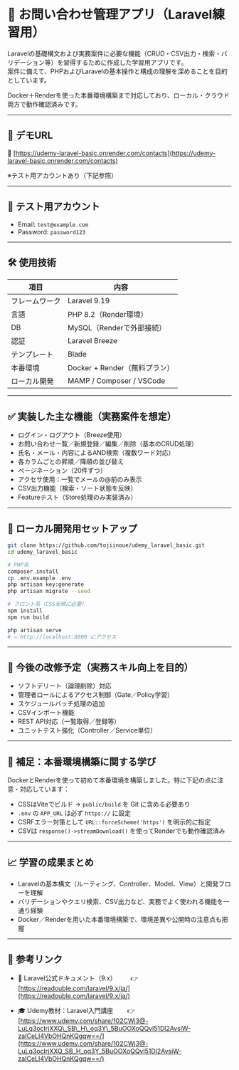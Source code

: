 # 📨 お問い合わせ管理アプリ（Laravel練習用）

Laravelの基礎構文および実務案件に必要な機能（CRUD・CSV出力・検索・バリデーション等）を習得するために作成した学習用アプリです。  
案件に備えて、PHPおよびLaravelの基本操作と構成の理解を深めることを目的としています。  

Docker＋Renderを使った本番環境構築まで対応しており、ローカル・クラウド両方で動作確認済みです。

---

## 📎 デモURL

🔗 [https://udemy-laravel-basic.onrender.com/contacts](https://udemy-laravel-basic.onrender.com/contacts)

※テスト用アカウントあり（下記参照）

---

## 🧪 テスト用アカウント

- Email: `test@example.com`  
- Password: `password123`

---

## 🛠 使用技術

| 項目         | 内容                             |
|--------------|----------------------------------|
| フレームワーク | Laravel 9.19                     |
| 言語         | PHP 8.2（Render環境）             |
| DB           | MySQL（Renderで外部接続）         |
| 認証         | Laravel Breeze                    |
| テンプレート | Blade                            |
| 本番環境     | Docker + Render（無料プラン）     |
| ローカル開発 | MAMP / Composer / VSCode         |

---

## ✅ 実装した主な機能（実務案件を想定）

- ログイン・ログアウト（Breeze使用）
- お問い合わせ一覧／新規登録／編集／削除（基本のCRUD処理）
- 氏名・メール・内容によるAND検索（複数ワード対応）
- 各カラムごとの昇順／降順の並び替え
- ページネーション（20件ずつ）
- アクセサ使用：一覧でメールの@前のみ表示
- CSV出力機能（検索・ソート状態を反映）
- Featureテスト（Store処理のみ実装済み）

---

## 🧱 ローカル開発用セットアップ

```bash
git clone https://github.com/tojiinoue/udemy_laravel_basic.git
cd udemy_laravel_basic

# PHP系
composer install
cp .env.example .env
php artisan key:generate
php artisan migrate --seed

# フロント系（CSS反映に必要）
npm install
npm run build

php artisan serve
# → http://localhost:8000 にアクセス
````

---

## 🔧 今後の改修予定（実務スキル向上を目的）

* ソフトデリート（論理削除）対応
* 管理者ロールによるアクセス制御（Gate／Policy学習）
* スケジュールバッチ処理の追加
* CSVインポート機能
* REST API対応（一覧取得／登録等）
* ユニットテスト強化（Controller／Service単位）

---

## 📝 補足：本番環境構築に関する学び

DockerとRenderを使って初めて本番環境を構築しました。特に下記の点に注意・対応しています：

* CSSはViteでビルド → `public/build` を Git に含める必要あり
* `.env` の `APP_URL` は必ず `https://` に設定
* CSRFエラー対策として `URL::forceScheme('https')` を明示的に指定
* CSVは `response()->streamDownload()` を使ってRenderでも動作確認済み

---

## 📈 学習の成果まとめ

* Laravelの基本構文（ルーティング、Controller、Model、View）と開発フローを理解
* バリデーションやクエリ検索、CSV出力など、実務でよく使われる機能を一通り経験
* Docker／Renderを用いた本番環境構築で、環境差異や公開時の注意点も把握

---

## 🔗 参考リンク

* 📘 Laravel公式ドキュメント（9.x）
    👉 [https://readouble.com/laravel/9.x/ja/](https://readouble.com/laravel/9.x/ja/)

* 🎓 Udemy教材：Laravel入門講座
    👉 [https://www.udemy.com/share/102CWj3@-LuLq3ocIrjXXQ\_SB\_H\_oq3Y\_5BuOOXoQQvl51Dl2AvsiW-zaICeLI4VbOHQnKQgqw==/](https://www.udemy.com/share/102CWj3@-LuLq3ocIrjXXQ_SB_H_oq3Y_5BuOOXoQQvl51Dl2AvsiW-zaICeLI4VbOHQnKQgqw==/)
